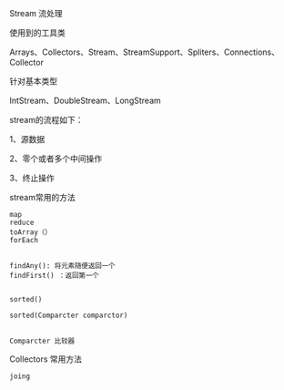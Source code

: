 Stream 流处理

 使用到的工具类

Arrays、Collectors、Stream、StreamSupport、Spliters、Connections、Collector



针对基本类型

IntStream、DoubleStream、LongStream





stream的流程如下：

1、源数据

2、零个或者多个中间操作

3、终止操作



stream常用的方法

```
map
reduce
toArray（）
forEach


findAny(): 将元素随便返回一个
findFirst() ：返回第一个


sorted() 

sorted(Comparcter comparctor)


Comparcter 比较器
```





Collectors 常用方法

```
joing


```



